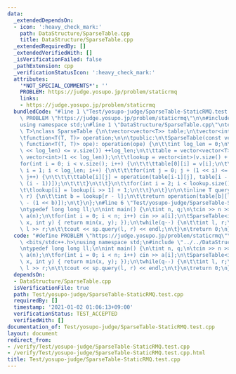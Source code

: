 ```yaml
---
data:
  _extendedDependsOn:
  - icon: ':heavy_check_mark:'
    path: DataStructure/SparseTable.cpp
    title: DataStructure/SparseTable.cpp
  _extendedRequiredBy: []
  _extendedVerifiedWith: []
  _isVerificationFailed: false
  _pathExtension: cpp
  _verificationStatusIcon: ':heavy_check_mark:'
  attributes:
    '*NOT_SPECIAL_COMMENTS*': ''
    PROBLEM: https://judge.yosupo.jp/problem/staticrmq
    links:
    - https://judge.yosupo.jp/problem/staticrmq
  bundledCode: "#line 1 \"Test/yosupo-judge/SparseTable-StaticRMQ.test.cpp\"\n#define\
    \ PROBLEM \"https://judge.yosupo.jp/problem/staticrmq\"\n\n#include <bits/stdc++.h>\n\
    using namespace std;\n#line 1 \"DataStructure/SparseTable.cpp\"\ntemplate<typename\
    \ T>\nclass SparseTable {\n\tvector<vector<T>> table;\n\tvector<int> lookup;\n\
    \tfunction<T(T, T)> operation;\n\n\tpublic:\n\tSparseTable(const vector<T> &v,\
    \ function<T(T, T)> ope): operation(ope) {\n\t\tint log_len = 0;\n\t\twhile((1\
    \ << log_len) <= v.size()) ++log_len;\n\t\ttable = vector<vector<T>>(log_len,\
    \ vector<int>(1 << log_len));\n\t\tlookup = vector<int>(v.size() + 1);\n\n\t\t\
    for(int i = 0; i < v.size(); i++) {\n\t\t\ttable[0][i] = v[i];\n\t\t}\n\t\tfor(int\
    \ i = 1; i < log_len; i++) {\n\t\t\tfor(int j = 0; j + (1 << i) <= (1 << log_len);\
    \ j++) {\n\t\t\t\ttable[i][j] = operation(table[i-1][j], table[i - 1][j + (1 <<\
    \ (i - 1))]);\n\t\t\t}\n\t\t}\n\t\tfor(int i = 2; i < lookup.size(); i++) {\n\t\
    \t\tlookup[i] = lookup[i >> 1] + 1;\n\t\t}\n\t}\n\n\tinline T query(int l, int\
    \ r) {\n\t\tint b = lookup[r - l];\n\t\treturn operation(table[b][l], table[b][r\
    \ - (1 << b)]);\n\t}\n};\n#line 6 \"Test/yosupo-judge/SparseTable-StaticRMQ.test.cpp\"\
    \ntypedef long long ll;\n\nint main() {\n\tint n, q;\n\tcin >> n >> q;\n\tvector<int>\
    \ a(n);\n\tfor(int i = 0; i < n; i++) cin >> a[i];\n\tSparseTable<int> sp(a, [](int\
    \ x, int y) { return min(x, y); });\n\twhile(q--) {\n\t\tint l, r;\n\t\tcin >>\
    \ l >> r;\n\t\tcout << sp.query(l, r) << endl;\n\t}\n\treturn 0;\n}\n"
  code: "#define PROBLEM \"https://judge.yosupo.jp/problem/staticrmq\"\n\n#include\
    \ <bits/stdc++.h>\nusing namespace std;\n#include \"../../DataStructure/SparseTable.cpp\"\
    \ntypedef long long ll;\n\nint main() {\n\tint n, q;\n\tcin >> n >> q;\n\tvector<int>\
    \ a(n);\n\tfor(int i = 0; i < n; i++) cin >> a[i];\n\tSparseTable<int> sp(a, [](int\
    \ x, int y) { return min(x, y); });\n\twhile(q--) {\n\t\tint l, r;\n\t\tcin >>\
    \ l >> r;\n\t\tcout << sp.query(l, r) << endl;\n\t}\n\treturn 0;\n}"
  dependsOn:
  - DataStructure/SparseTable.cpp
  isVerificationFile: true
  path: Test/yosupo-judge/SparseTable-StaticRMQ.test.cpp
  requiredBy: []
  timestamp: '2021-01-02 01:06:13+09:00'
  verificationStatus: TEST_ACCEPTED
  verifiedWith: []
documentation_of: Test/yosupo-judge/SparseTable-StaticRMQ.test.cpp
layout: document
redirect_from:
- /verify/Test/yosupo-judge/SparseTable-StaticRMQ.test.cpp
- /verify/Test/yosupo-judge/SparseTable-StaticRMQ.test.cpp.html
title: Test/yosupo-judge/SparseTable-StaticRMQ.test.cpp
---
```

